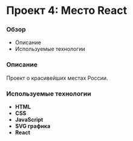 # Проект 4: Место React

### Обзор
* Описание
* Используемые технологии

### Описание

Проект о красивейших местах России.

### Используемые технологии
* **HTML** 
* **CSS**
* **JavaScript**
* **SVG графика**
* **React**
